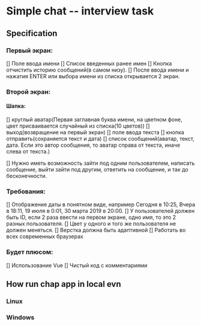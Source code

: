 # Simple chat -- interview task

## Specification

### Первый экран:
[] Поле ввода имени
[] Список введенных ранее имен
[] Кнопка отчистить историю сообщений(в самом низу).
[] После ввода имени и нажатия ENTER или выбора имени из списка открывается 2 экран.


### Второй экран:
#### Шапка:
[] круглый аватар(Первая заглавная буква имени, на цветном фоне, цвет присваивается случайный из списка(10 цветов))
[] выход(возвращение на первый экран)
[] поле ввода текста
[] кнопка отправить(сохраняется текст и дата)
[] список сообщений(аватар, текст, дата. Если это автор сообщения, то аватар справа от текста, иначе слева от текста.)


[] Нужно иметь возможность зайти под одним пользователем, написать сообщение, выйти зайти под другим, ответить на сообщение, и так до бесконечности.

### Требования:
[] Отображение даты в понятном виде, например Сегодня в 10:25, Вчера в 18:11, 19 июля в 0:01, 30 марта 2019 в 20:00.
[] У пользователей должен быть ID, если 2 раза ввести на первом экране, одно имя, то это 2 разных пользователя.
[] Цвет у одного и того же пользователя не должен меняться.
[] Верстка должна быть адаптивной
[] Работать во всех современных браузерах

### Будет плюсом:
[] Использование Vue
[] Чистый код с комментариями

## How run chap app in local evn

### Linux

### Windows


